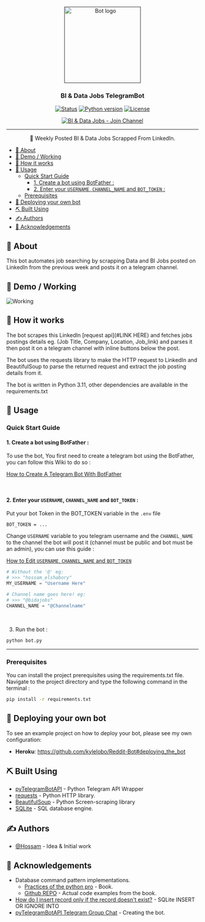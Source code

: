 <p align="center">
  <a href="" rel="noopener">
 <img width=200px height=200px src="https://i.imgur.com/FxL5qM0.jpg" alt="Bot logo"></a>
</p>

<h3 align="center">BI & Data Jobs TelegramBot</h3>
<div align="center">

  [![Status](https://img.shields.io/badge/Status-Actice-brightgreen)]()
  [![Python version](https://img.shields.io/badge/Python-v3.11-blue)](https://www.python.org/)
  [![License](https://img.shields.io/badge/License-MIT-blue)]()


  [![BI & Data Jobs - Join Channel](https://img.shields.io/badge/BI_%26_Data_Jobs-Join_Channel-blue?style=for-the-badge&logo=Telegram)](https://t.me/bidajobs)

</div>

---

<p align="center"> 🤖 Weekly Posted BI & Data Jobs Scrapped From LinkedIn.
    <br> 
</p>

- [🧐 About ](#-about-)
- [🎥 Demo / Working ](#-demo--working-)
- [💭 How it works ](#-how-it-works-)
- [🎈 Usage ](#-usage-)
  - [Quick Start Guide](#quick-start-guide)
    - [1. Create a bot using BotFather :](#1-create-a-bot-using-botfather-)
    - [2. Enter your `USERNAME`, `CHANNEL_NAME` and `BOT_TOKEN` :](#2-enter-your-username-channel_name-and-bot_token-)
  - [Prerequisites](#prerequisites)
- [🚀 Deploying your own bot ](#-deploying-your-own-bot-)
- [⛏️ Built Using ](#️-built-using-)
- [✍️ Authors ](#️-authors-)
- [🎉 Acknowledgements ](#-acknowledgements-)



## 🧐 About <a name = "about"></a>
This bot automates job searching by scrapping Data and BI Jobs posted on LinkedIn from the previous week and posts it on a telegram channel.

## 🎥 Demo / Working <a name = "demo"></a>
![Working](images\example.gif)

## 💭 How it works <a name = "working"></a>

The bot scrapes this LinkedIn [request api](#LINK HERE) and fetches jobs postings details eg. (Job Title, Company, Location, Job_link) and parses it then post it on a telegram channel with inline buttons below the post.

The bot uses the requests library to make the HTTP request to LinkedIn and BeautifulSoup to parse the returned request and extract the job posting details from it.

The bot is written in Python 3.11, other dependencies are available in the requirements.txt

## 🎈 Usage <a name = "usage"></a>

### Quick Start Guide
#### 1. Create a bot using BotFather :

To use the bot, You first need to create a telegram bot using
the BotFather, you can follow this Wiki to do so :

[How to Create A Telegram Bot With BotFather]()

<br>

#### 2. Enter your `USERNAME`, `CHANNEL_NAME` and `BOT_TOKEN` :
  
Put your bot Token in the BOT_TOKEN variable in the `.env` file
```
BOT_TOKEN = ...
```
Change `USERNAME` variable to you telegram username and the `CHANNEL_NAME` to the channel the bot will post it (channel must be public and bot must be an admin), you can use this guide :


[How to Edit  `USERNAME`, `CHANNEL_NAME` and `BOT_TOKEN`]()

```python
# Without the '@' eg: 
# >>> "hossam_elshabory"
MY_USERNAME = "Username Here"  

# Channel name goes here! eg:
# >>> "@bidajobs"
CHANNEL_NAME = "@Channelname" 
```
<br>

3. Run the bot :
```bash
python bot.py
```

***

### Prerequisites

You can install the project prerequisites using the requirements.txt file.
Navigate to the project directory and type the following command in the terminal :

```bash
pip install -r requirements.txt
```

## 🚀 Deploying your own bot <a name = "deployment"></a>
To see an example project on how to deploy your bot, please see my own configuration:

+ **Heroku**: https://github.com/kylelobo/Reddit-Bot#deploying_the_bot

## ⛏️ Built Using <a name = "built_using"></a>
+ [pyTelegramBotAPI](https://pypi.org/project/pyTelegramBotAPI/) - Python Telegram API Wrapper
+ [requests](https://pypi.org/project/requests/) - Python HTTP library.
+ [BeautifulSoup](https://pypi.org/project/beautifulsoup4/) - Python Screen-scraping library
+ [SQLite](https://www.sqlite.org/about.html) - SQL database engine.

## ✍️ Authors <a name = "authors"></a>
+ [@Hossam](https://github.com/hossam-elshabory) - Idea & Initial work


## 🎉 Acknowledgements <a name = "acknowledgement"></a>
+ Database command pattern implementations.
  + [Practices of the python pro](https://www.amazon.com/Practices-Python-Pro-Dane-Hillard/dp/1617296082) - Book.
  + [Github REPO](https://github.com/daneah/practices-of-the-python-pro/tree/98bd0a1273d3a3d75f20069cc38d112ea09e6cec/ch10) - Actual code examples from the book. 
+ [How do I insert record only if the record doesn't exist?](https://dba.stackexchange.com/questions/189058/how-do-i-insert-record-only-if-the-record-doesnt-exist) - SQLite INSERT OR IGNORE INTO 
+ [pyTelegramBotAPI Telegram Group Chat](t.me/pyTelegramBotAPI) - Creating the bot.
